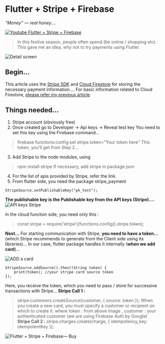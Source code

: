 # Flutter + Stripe + Firebase
*“Money” — real honey….*

[![Youtube Flutter + Stripe + Firebase](https://iswift.ru/images/2020-03-01_20-29-23.png)](https://youtu.be/Ax4f0YPQpJ4)
>In this festive season, people often spend (be online / shopping etc). This gave me an idea, why not to try payments using Flutter.

![Detail screen](https://iswift.ru/images/1_fjQfWoG-5iaFOcdg5F10Fw.png "Detail screen")

## Begin…
This article uses the [Stripe SDK](https://stripe.com/sg) and [Cloud Firestore](https://firebase.google.com/docs/firestore/quickstart) for storing the necessary payment information….
For basic information related to Cloud Firestore, [please refer my previous article](http://flatteredwithflutter.com/firebase-firestore-and-flutter/).

## Things needed…
1. Stripe account (obviously free)
2. Once created go to Developer -> Api keys -> Reveal test key
You need to set this key using the Firebase command…
> firebase functions:config:set stripe.token=”Your token here"
This token, you’ll get from Step 2…
3. Add Stripe to the node modules, using
> npm install stripe
If necessary, add stripe in package.json
4. For the list of apis provided by Stripe, refer the link.
5. From flutter side, you need the package stripe_payment

```import 'package:stripe_payment/stripe_payment.dart';
StripeSource.setPublishableKey("pk_test");
```

**The publishable key is the Publishable key from the API keys (Stripe)….**
![API keys Stripe](https://iswift.ru/images/1_ujzs7Q_h-RJ3LZc7CcNsNA.png "API keys Stripe")

In the cloud function side, you need only this :
> const stripe = require(‘stripe’)(functions.config().stripe.token);

**Next…**
For starting communication with Stripe, **you need to have a token…**(which Stripe recommends to generate from the Client side using its libraries)…
In our case, flutter package handles it internally (**when we add card**)…

![ADD a card](https://iswift.ru/images/1_9qSmfi5TyqN5VPhjTXr4yQ.png "Add a card")

```
StripeSource.addSource().then((String token) {
    print(token); //your stripe card source token
});
```
Here, you receive the token, which you need to pass / store for successive transactions with Stripe…
**Stripe Call 1 :**
> stripe.customers.createSource(customer, { source: token });
When you create a new card, you must specify a customer or recipient on which to create it.
where token : from above image , customer : your authenticated customer (we are using Firebase Auth by Google)
**Stripe Call 2 :**
> stripe.charges.create(charge, { idempotency_key: idempotentKey });

![Flutter + Stripe + Firebase— Buy](https://iswift.ru/images/1_lhbywA30vmts6PcCgmiMjQ.png "Flutter + Stripe + Firebase— Buy")
